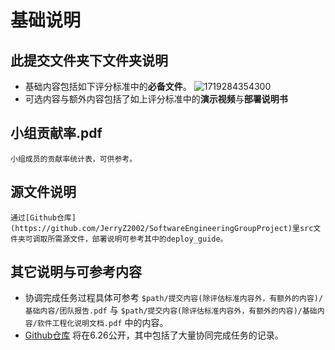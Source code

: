 # 基础说明

## 此提交文件夹下文件夹说明

* 基础内容包括如下评分标准中的**必备文件**。
  ![1719284354300](image/readme/1719284354300.png)
* 可选内容与额外内容包括了如上评分标准中的**演示视频**与**部署说明书**

## 小组贡献率.pdf

    小组成员的贡献率统计表，可供参考。

## 源文件说明

    通过[Github仓库](https://github.com/JerryZ2002/SoftwareEngineeringGroupProject)里src文件夹可调取所需源文件，部署说明可参考其中的deploy_guide。

## 其它说明与可参考内容

* 协调完成任务过程具体可参考 `$path/提交内容(除评估标准内容外，有额外的内容)/基础内容/团队报告.pdf` 与 `$path/提交内容(除评估标准内容外，有额外的内容)/基础内容/软件工程化说明文档.pdf` 中的内容。
* [Github仓库](https://github.com/JerryZ2002/SoftwareEngineeringGroupProject) 将在6.26公开，其中包括了大量协同完成任务的记录。
